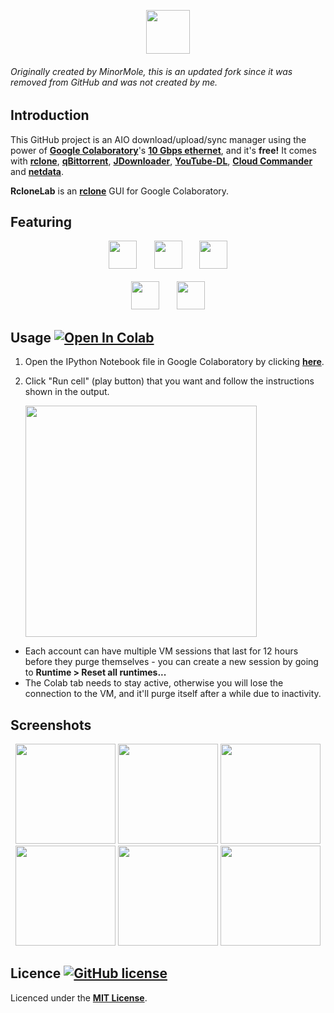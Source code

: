 <p align="center">
  <img height="70" src="https://raw.githubusercontent.com/Sparoney/RcloneLab/master/img/title_rclonelab.png">
</p>

###### Originally created by MinorMole, this is an updated fork since it was removed from GitHub and was *not* created by me.

## Introduction

This GitHub project is an AIO download/upload/sync manager using the power of [**Google Colaboratory**](https://colab.research.google.com)'s [**10 Gbps ethernet**](https://github.com/Sparoney/RcloneLab/tree/master/VM's%20specification), and it's **free!** It comes with [**rclone**](https://rclone.org), [**qBittorrent**](https://www.qbittorrent.org), [**JDownloader**](http://jdownloader.org/), [**YouTube-DL**](https://youtube-dl.org/), [**Cloud Commander**](https://cloudcmd.io/) and [**netdata**](https://www.netdata.cloud/).

**RcloneLab** is an [**rclone**](https://rclone.org/) GUI for Google Colaboratory.

## Featuring

<p align="center">
  <img height="45" src="https://raw.githubusercontent.com/Sparoney/RcloneLab/master/img/title_qbittorrent.png">&nbsp;&nbsp;&nbsp;&nbsp;&nbsp;&nbsp;
  <img height="45" src="https://raw.githubusercontent.com/Sparoney/RcloneLab/master/img/title_jdownloader.png">&nbsp;&nbsp;&nbsp;&nbsp;&nbsp;&nbsp;
  <img height="45" src="https://raw.githubusercontent.com/Sparoney/RcloneLab/master/img/title_youtube-dl.png"><br><br>
  <img height="45" src="https://raw.githubusercontent.com/Sparoney/RcloneLab/master/img/title_cloud_commander.png">&nbsp;&nbsp;&nbsp;&nbsp;&nbsp;&nbsp;
  <img height="45" src="https://raw.githubusercontent.com/Sparoney/RcloneLab/master/img/title_netdata.png">
</p>

## Usage [![Open In Colab](https://colab.research.google.com/assets/colab-badge.svg)](https://colab.research.google.com/github/Sparoney/RcloneLab/blob/master/RcloneLab.ipynb)

1. Open the IPython Notebook file in Google Colaboratory by clicking [**here**](https://colab.research.google.com/github/Sparoney/RcloneLab/blob/master/RcloneLab.ipynb).

2. Click "Run cell" (play button) that you want and follow the instructions shown in the output.

    <img width="370" src="https://raw.githubusercontent.com/Sparoney/RcloneLab/master/docs/01.png">

- Each account can have multiple VM sessions that last for 12 hours before they purge themselves - you can create a new session by going to **Runtime > Reset all runtimes...**
- The Colab tab needs to stay active, otherwise you will lose the connection to the VM, and it'll purge itself after a while due to inactivity.

## Screenshots

<p align="center">
  <img height="160" src="https://raw.githubusercontent.com/Sparoney/RcloneLab/master/docs/screenshot/rclonelab.png">
  <img height="160" src="https://raw.githubusercontent.com/Sparoney/RcloneLab/master/docs/screenshot/qbittorrent.png">
  <img height="160" src="https://raw.githubusercontent.com/Sparoney/RcloneLab/master/docs/screenshot/jdownloader.png"><br>
  <img height="160" src="https://raw.githubusercontent.com/Sparoney/RcloneLab/master/docs/screenshot/youtube-dl.png">
  <img height="160" src="https://raw.githubusercontent.com/Sparoney/RcloneLab/master/docs/screenshot/cloud_commander.png">
  <img height="160" src="https://raw.githubusercontent.com/Sparoney/RcloneLab/master/docs/screenshot/netdata.png">
</p>

## Licence [![GitHub license](https://img.shields.io/github/license/Sparoney/RcloneLab.svg)](https://github.com/Sparoney/RcloneLab/blob/master/LICENSE)

Licenced under the [**MIT License**](https://github.com/Sparoney/RcloneLab/blob/master/LICENSE).
